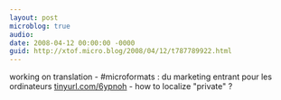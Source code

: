 ```yaml
---
layout: post
microblog: true
audio: 
date: 2008-04-12 00:00:00 -0000
guid: http://xtof.micro.blog/2008/04/12/t787789922.html
---
```

working on translation - #microformats : du marketing entrant pour les ordinateurs [tinyurl.com/6ypnoh](http://tinyurl.com/6ypnoh) - how to localize "private" ?
